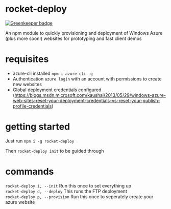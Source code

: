 # rocket-deploy

[![Greenkeeper badge](https://badges.greenkeeper.io/Rocketmakers/rocket-deploy.svg)](https://greenkeeper.io/)

An npm module to quickly provisioning and deployment of Windows Azure (plus more soon!) websites for prototyping and fast client demos

# requisites
- azure-cli installed ``npm i azure-cli -g``
- Authentication ``azure login`` with an account with permissions to create new websites
- Global deployment credentials configured (https://blogs.msdn.microsoft.com/kaushal/2013/05/29/windows-azure-web-sites-reset-your-deployment-credentials-vs-reset-your-publish-profile-credentials)

# getting started
Just run ``npm i -g rocket-deploy``

Then `rocket-deploy init` to be guided through

# commands

``rocket-deploy i, --init`` Run this once to set everything up<br/>
``rocket-deploy d, --deploy`` This runs the FTP deployment<br/>
``rocket-deploy p, --provision`` Run this once to seperately create your azure website

